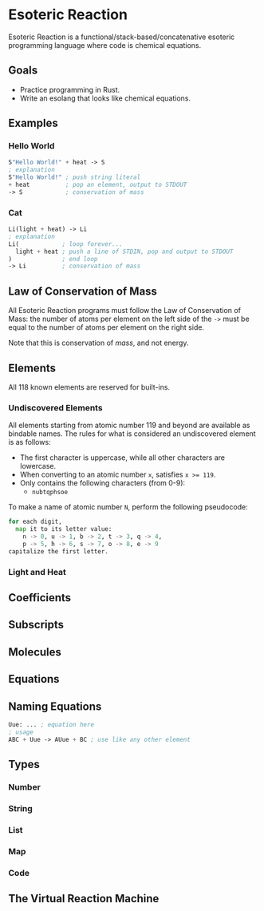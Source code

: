 # Esoteric Reaction

Esoteric Reaction is a functional/stack-based/concatenative esoteric programming language where code is chemical equations.

## Goals

* Practice programming in Rust.
* Write an esolang that looks like chemical equations.

## Examples

### Hello World

```lisp
S"Hello World!" + heat -> S
; explanation
S"Hello World!" ; push string literal
+ heat          ; pop an element, output to STDOUT
-> S            ; conservation of mass
```

### Cat

```lisp
Li(light + heat) -> Li
; explanation
Li(            ; loop forever...
  light + heat ; push a line of STDIN, pop and output to STDOUT
)              ; end loop
-> Li          ; conservation of mass
```

## Law of Conservation of Mass

All Esoteric Reaction programs must follow the Law of Conservation of Mass:
the number of atoms per element on the left side of the `->` must be equal to the number of atoms per element on the right side.

Note that this is conservation of *mass*, and not energy.

## Elements

All 118 known elements are reserved for built-ins.

### Undiscovered Elements

All elements starting from atomic number 119 and beyond are available as bindable names.
The rules for what is considered an undiscovered element is as follows:

* The first character is uppercase, while all other characters are lowercase.
* When converting to an atomic number `x`, satisfies `x >= 119`.
* Only contains the following characters (from 0-9):
  * `nubtqphsoe`

To make a name of atomic number `N`, perform the following pseudocode:

```python
for each digit,
  map it to its letter value:
    n -> 0, u -> 1, b -> 2, t -> 3, q -> 4,
    p -> 5, h -> 6, s -> 7, o -> 8, e -> 9
capitalize the first letter.
```

### Light and Heat

## Coefficients

## Subscripts

## Molecules

## Equations

## Naming Equations

```lisp
Uue: ... ; equation here
; usage
ABC + Uue -> AUue + BC ; use like any other element
```

## Types

### Number

### String

### List

### Map

### Code

## The Virtual Reaction Machine
